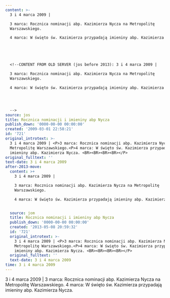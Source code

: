 ```yaml
---
content: >-
  3 i 4 marca 2009 | 

  3 marca: Rocznica nominacji abp. Kazimierza Nycza na Metropolitę
  Warszawskiego.

  4 marca: W święto św. Kazimierza przypadają imieniny abp. Kazimierza Nycza. 





  <!--CONTENT FROM OLD SERVER (jos before 2013): 3 i 4 marca 2009 | 

  3 marca: Rocznica nominacji abp. Kazimierza Nycza na Metropolitę
  Warszawskiego.

  4 marca: W święto św. Kazimierza przypadają imieniny abp. Kazimierza Nycza. 




  -->
source: jos
title: Rocznica nominacji i imieniny abp Nycza
publish_down: '0000-00-00 00:00:00'
created: '2009-03-01 22:58:21'
id: '721'
original_introtext: >-
  3 i 4 marca 2009 | <P>3 marca: Rocznica nominacji abp. Kazimierza Nycza na
  Metropolitę Warszawskiego.<P>4 marca: W święto św. Kazimierza przypadają
  imieniny abp. Kazimierza Nycza. <BR><BR><BR><BR></P>
original_fulltext: ''
text-date: 3 i 4 marca 2009
after-2013-move:
  content: >+
    3 i 4 marca 2009 | 

    3 marca: Rocznica nominacji abp. Kazimierza Nycza na Metropolitę
    Warszawskiego.

    4 marca: W święto św. Kazimierza przypadają imieniny abp. Kazimierza Nycza. 


  source: jom
  title: Rocznica nominacji i imieniny abp Nycza
  publish_down: '0000-00-00 00:00:00'
  created: '2013-05-08 20:59:32'
  id: '721'
  original_introtext: >-
    3 i 4 marca 2009 | <P>3 marca: Rocznica nominacji abp. Kazimierza Nycza na
    Metropolitę Warszawskiego.<P>4 marca: W święto św. Kazimierza przypadają
    imieniny abp. Kazimierza Nycza. <BR><BR><BR><BR></P>
  original_fulltext: ''
  text-date: 3 i 4 marca 2009
time: 3 i 4 marca 2009
---
```

3 i 4 marca 2009 | 
3 marca: Rocznica nominacji abp. Kazimierza Nycza na Metropolitę Warszawskiego.
4 marca: W święto św. Kazimierza przypadają imieniny abp. Kazimierza Nycza. 




<!--CONTENT FROM OLD SERVER (jos before 2013): 3 i 4 marca 2009 | 
3 marca: Rocznica nominacji abp. Kazimierza Nycza na Metropolitę Warszawskiego.
4 marca: W święto św. Kazimierza przypadają imieniny abp. Kazimierza Nycza. 



-->

<!--{{json:{"created_date":"2009-03-01 22:58:21","publish_down":"0000-00-00 00:00:00","id":"721"}}}-->